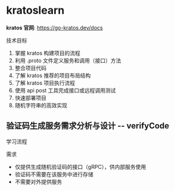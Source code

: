 # kratoslearn

**kratos 官网**: https://go-kratos.dev/docs

技术目标

1. 掌握 kratos 构建项目的流程
2. 利用 .proto 文件定义服务和调用（接口）方法
3. 整合项目代码
4. 了解 kratos 推荐的项目布局结构
5. 了解 kratos 项目执行流程
6. 使用 api post 工具完成接口或远程调用测试
7. 快速部署项目
8. 随机字符串的高效实现


## 验证码生成服务需求分析与设计 -- verifyCode

学习流程

需求

- 仅提供生成随机验证码的接口（gRPC），供内部服务使用
- 验证码不需要在该服务中进行存储
- 不需要对外提供服务